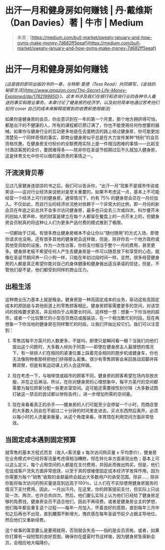 <!--yml

分类：未分类

日期：2024-05-27 14:30:50

-->

# 出汗一月和健身房如何赚钱 | 丹·戴维斯（Dan Davies）著 | 牛市 | Medium

> 来源：[https://medium.com/bull-market/sweaty-january-and-how-gyms-make-money-7d682ff5eeaf](https://medium.com/bull-market/sweaty-january-and-how-gyms-make-money-7d682ff5eeaf)

# 出汗一月和健身房如何赚钱

*(这是我的即将出版的书的一章，与特斯·里德（Tess Read）共同撰写，《*金钱的秘密生活*](http://www.amazon.com/The-Secret-Life-Money-Explained/dp/1782199950)》。这本书涉及我们在银行和咨询行业的各种令人着迷的事实和商业事务。本章讨论了健身房的经济学，以及如何简单地通过思考他们如何 cover 自己的成本来解释观察到的收费和使用做法)*

如果你是健身房的会员，你会意识到在一年的第一个月里，那个地方拥挤得可怕，都是出汗的不健康的人，所有的课程都已预订满了，你也不能使用任何你想要的器械。如果你与健身行业的互动更多地是在去蛋糕店的路上经过健身房，你可能更加清楚另一个同样奇怪的事实，即商业健身房似乎总是在大力宣传某种“特别”的会员资格优惠。在健身房支付标价的全额费用实际上是一件相当困难的事情——比起支付酒店客房的全价，要困难得多——除非你在圣诞节假期过后不久就加入健身房，这是体育文化中你可以做的最昂贵的事情之一。

## 汗流浃背贝蒂

见过几家健身连锁店的书之后，我们可以告诉你，“出汗一月”现象不是城市传说或笑话——这对行业经济来说绝对是至关重要的，如果不考虑这一点，基本上不可能经营一个经济上可行的健身房。通常情况下，约有 75% 的健身房会员在一月份加入。不仅如此，而且行业的经济状况绝对依赖于一个非常大的比例，即一月份的新会员在年底之前总共不会多次访问健身房，最多也只会去三次或四次。科尔曼芥末的创始人曾声称，他的财富是建立在每个人都留在餐盘上的一点芥末上的，但健身房会员制真的将这种让人们为更多产品付费的模式推到了极限。

一切都始于订阅。有很多商业健身房根本不会让你以“随付随用”的方式入场，即使你请求也没用。还有很多其他的健身房会这样做，但是，除非你去一个地方政府或其他受资助的设施，作为一次性访客，你将支付相当于整个一月的费用，甚至更多。健身房老板不希望任何人产生去健身房是一件可以随意放下和享受的心态，就像在圣诞节期间养一只小狗一样，只能在年初过段时间一样。显然，很多经营健身房的人都是真正希望你能对自己的身体健康和健身做出适当承诺的信徒，但是，不管他们是不是，他们都受到同样的商业压力。

## 出租生活

这种商业压力基本上就是租金。健身房是一种高固定成本的业务，驱动这些高固定成本的原因是与其他街道上的零售顾客相比，健身房顾客需要更多的空间，对该空间的规格要求更高，并且倾向于占用更长时间。这样想一想：想象一下你当地的超市，或者一个比较繁忙的小型百货商店或服装店，在一个相当繁忙的时段。现在再想象一下你当地的健身房在同样繁忙的时段，让我们开始比较它们。我们可以注意到：

1.  零售店每平方英尺的人数更多，不是吗，即使只是瞬间看一眼？当我们向他们提出这个问题时，大多数人倾向于同意——即使在健身房主人最理想的情况下，有一排排人们在相同的紧凑位置上踩着完全相同的跑步机或健身车，你也无法像购物者那样把他们挤得那么密集。很少有零售顾客会来回晃动双脚并挥舞双臂，但是有氧运动课上的人会这样做。

1.  现在考虑一下，与咖啡馆或超市的顾客不同，健身房的顾客希望在场内存放衣服，并在之后淋浴。所以，在你对健身房的心理想象中，每平方英尺的空间都需要为每位顾客分配一些更衣室空间。这可能还需要按性别分隔（大多数试图打破这一禁忌的尝试都以惨败告终），进一步增加所需的空间量。

1.  现在来看看真正的杀手——健身房的人们可能至少会停留一个小时，而商店里的大多数人则会在不超过二十分钟的时间里走进去，买点东西然后离开。必须以每小时的人流量来衡量，从这个角度来看，体育馆在利用空间方面非常低效。

## 当固定成本遇到固定预算

就零售的基本方程式而言（收入=客流量 x 每次访问购买量 x 平均票价），健身房在业务模式中已经将客流量考虑得相当糟糕，但在转化率方面表现出色；基本上可以这么定义，每个占用空间的人都是在支付费用，并因此而做出购买。但是，他们在促成客户流失方面非常低效，以至于真的很难使固定成本经济学发挥作用，因为你需要为每个“销售”收取的金额最终会超出大多数用户的承受范围。除非…… 除非你能将每次访问的购买量提高到远高于100％，让人们在不实际使用健身房服务的情况下支付费用。因此，一月出汗月。在这里，你的顾客提前支付，但实际上只出现一次、两次，也许总共四次。然后，他们要么实际上认为他们已经给了健身房足够的免费钱，健身房会员不适合他们，因此不再续费。或者是健身房业主的梦想，他们每年都会重复这个过程——每年一月加入，怀着良好的意图，直到每年三月中旬之后再也不出现，直到腰围不断增大，愧疚感在每年圣诞节前夕占据主导地位，然后他们又重新续费。

这个故事的寓意要么是要用就用，否则就会失去——指的是会员资格。或者，如果你打算有一段短暂的良好意图，确保你在盛夏时节这样做，因为健身房急需新会员，会相应地大幅降价。

